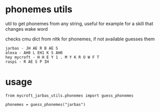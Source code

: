 # phonemes utils

util to get phonemes from any string, useful for example for a skill that changes wake word

checks cmu dict from nltk for phonemes, if not available guesses them

    jarbas - JH AE R B AE S
    alexa - AH0 L EH1 K S AH0
    hey mycroft - H H E Y 1 . M Y K R O W F T
    raspi - R AE S P IH


# usage

    from mycroft_jarbas_utils.phonemes import guess_phonemes

    phonemes = guess_phonemes("jarbas")

